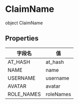# ClaimName

object ClaimName

## Properties

| 字段名     | 值        |
| ---------- | --------- |
| AT_HASH    | at_hash   |
| NAME       | name      |
| USERNAME   | username  |
| AVATAR     | avatar    |
| ROLE_NAMES | roleNames |
